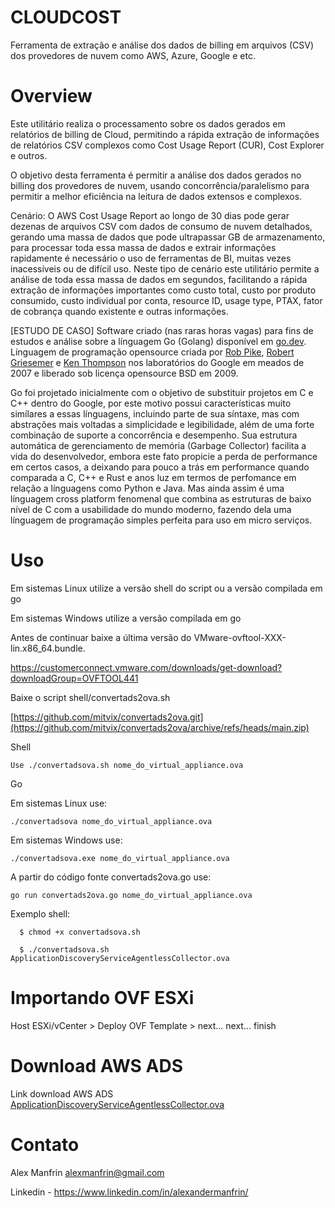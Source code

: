 # CLOUDCOST
Ferramenta de extração e análise dos dados de billing em arquivos (CSV) dos provedores de nuvem como AWS, Azure, Google e etc.

# Overview

Este utilitário realiza o processamento sobre os dados gerados em relatórios de billing de Cloud, permitindo a rápida extração de informações de relatórios CSV complexos como Cost Usage Report (CUR), Cost Explorer e outros.

O objetivo desta ferramenta é permitir a análise dos dados gerados no billing dos provedores de nuvem, usando concorrência/paralelismo para permitir a melhor eficiência na leitura de dados extensos e complexos. 

Cenário: O AWS Cost Usage Report ao longo de 30 dias pode gerar dezenas de arquivos CSV com dados de consumo de nuvem detalhados, gerando uma massa de dados que pode ultrapassar GB de armazenamento, para processar toda essa massa de dados e extrair informações rapidamente é necessário o uso de ferramentas de BI, muitas vezes inacessíveis ou de difícil uso. Neste tipo de cenário este utilitário permite a análise de toda essa massa de dados em segundos, facilitando a rápida extração de informações importantes como custo total, custo por produto consumido, custo individual por conta, resource ID, usage type, PTAX, fator de cobrança quando existente e outras informações.

[ESTUDO DE CASO]
Software criado (nas raras horas vagas) para fins de estudos e análise sobre a línguagem Go (Golang) disponível em [go.dev](https://go.dev). Línguagem de programação opensource criada por [Rob Pike](https://pt.wikipedia.org/wiki/Rob_Pike), [Robert Griesemer](https://en.wikipedia.org/wiki/Robert_Griesemer) e [Ken Thompson](https://pt.wikipedia.org/wiki/Ken_Thompson) nos laboratórios do Google em meados de 2007 e liberado sob licença opensource BSD em 2009.

Go foi projetado inicialmente com o objetivo de substituir projetos em C e C++ dentro do Google, por este motivo possui características muito simílares a essas línguagens, incluindo parte de sua síntaxe, mas com abstrações mais voltadas a simplicidade e legibilidade, além de uma forte combinação de suporte a concorrência e desempenho. Sua estrutura automática de gerenciamento de memória (Garbage Collector) facilita a vida do desenvolvedor, embora este fato propicie a perda de performance em certos casos, a deixando para pouco a trás em performance quando comparada a C, C++ e Rust e anos luz em termos de perfomance em relação a línguagens como Python e Java. Mas ainda assim é uma línguagem cross platform fenomenal que combina as estruturas de baixo nível de C com a usabilidade do mundo moderno, fazendo dela uma línguagem de programação simples perfeita para uso em micro serviços.

# Uso

Em sistemas Linux utilize a versão shell do script ou a versão compilada em go

Em sistemas Windows utilize a versão compilada em go

Antes de continuar baixe a última versão do VMware-ovftool-XXX-lin.x86_64.bundle.

  https://customerconnect.vmware.com/downloads/get-download?downloadGroup=OVFTOOL441

Baixe o script shell/convertads2ova.sh

[https://github.com/mitvix/convertads2ova.git](https://github.com/mitvix/convertads2ova/archive/refs/heads/main.zip)

Shell 

```
Use ./convertadsova.sh nome_do_virtual_appliance.ova
```

Go 

Em sistemas Linux use: 
```
./convertadsova nome_do_virtual_appliance.ova
```
Em sistemas Windows use: 
```
./convertadsova.exe nome_do_virtual_appliance.ova
```
A partir do código fonte convertads2ova.go use:
```
go run convertads2ova.go nome_do_virtual_appliance.ova
```

Exemplo shell:
```
  $ chmod +x convertadsova.sh

  $ ./convertadsova.sh ApplicationDiscoveryServiceAgentlessCollector.ova
```
# Importando OVF ESXi

Host ESXi/vCenter > Deploy OVF Template > next... next... finish

# Download AWS ADS

Link download AWS ADS <a href="https://s3.us-west-2.amazonaws.com/aws.agentless.discovery.collector.bundle/releases/latest/ApplicationDiscoveryServiceAgentlessCollector.ova" target="_blank">ApplicationDiscoveryServiceAgentlessCollector.ova</a>


# Contato

Alex Manfrin <alexmanfrin@gmail.com>

Linkedin - https://www.linkedin.com/in/alexandermanfrin/



